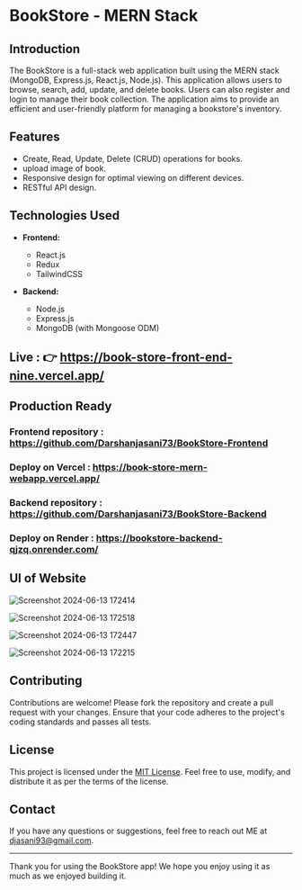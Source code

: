 # BookStore - MERN Stack

## Introduction

The BookStore is a full-stack web application built using the MERN stack (MongoDB, Express.js, React.js, Node.js). This application allows users to browse, search, add, update, and delete books. Users can also register and login to manage their book collection. The application aims to provide an efficient and user-friendly platform for managing a bookstore's inventory.

## Features

- Create, Read, Update, Delete (CRUD) operations for books.
- upload image  of book.
- Responsive design for optimal viewing on different devices.
- RESTful API design.
  
## Technologies Used

- **Frontend:**
  - React.js
  - Redux 
  - TailwindCSS  

- **Backend:**
  - Node.js
  - Express.js
  - MongoDB (with Mongoose ODM)
 
## Live : 👉  https://book-store-front-end-nine.vercel.app/


## Production Ready

### Frontend repository : https://github.com/Darshanjasani73/BookStore-Frontend 
### Deploy on Vercel : https://book-store-mern-webapp.vercel.app/

### Backend repository : https://github.com/Darshanjasani73/BookStore-Backend
### Deploy on Render : https://bookstore-backend-qjzq.onrender.com/


## UI of Website

![Screenshot 2024-06-13 172414](https://github.com/Darshanjasani73/MERN-BookStore/assets/167104440/86a41057-d2d2-4011-b196-496c16f50262)

![Screenshot 2024-06-13 172518](https://github.com/Darshanjasani73/MERN-BookStore/assets/167104440/00ad5ee3-427e-4e97-80a5-2858c79204f0)

![Screenshot 2024-06-13 172447](https://github.com/Darshanjasani73/MERN-BookStore/assets/167104440/79eabff6-96aa-4ba4-b59a-7446adec6700)

![Screenshot 2024-06-13 172215](https://github.com/Darshanjasani73/MERN-BookStore/assets/167104440/c1a3a2c1-ee9b-49c2-8b2b-82b5e6cab70b)


## Contributing

Contributions are welcome! Please fork the repository and create a pull request with your changes. Ensure that your code adheres to the project's coding standards and passes all tests.

## License

This project is licensed under the [MIT License](LICENSE). Feel free to use, modify, and distribute it as per the terms of the license.

## Contact

If you have any questions or suggestions, feel free to reach out ME at djasani93@gmail.com.

---

Thank you for using the BookStore app! We hope you enjoy using it as much as we enjoyed building it.
